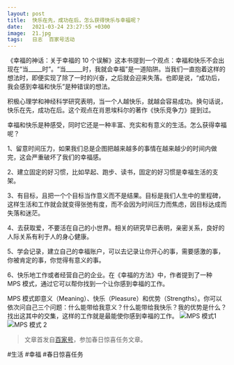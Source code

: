 ```yaml
---
layout: post
title:  快乐在先，成功在后，怎么获得快乐与幸福呢？
date:   2021-03-24 23:27:55 +0300
image:  21.jpg
tags:   日志  百家号活动
---
```


《幸福的神话：关于幸福的 10 个误解》这本书提到一个观点：幸福和快乐不会出现在“当\_\_\_\_\_时”。“当\_\_\_\_\_\_时，我就会幸福”是一道陷阱。当我们一直抱着这样的想法时，即便实现了除了一时的兴奋，之后就会迎来失落。也即是说，“成功后，我会感到幸福和快乐”是种错误的想法。

积极心理学和神经科学研究表明，当一个人越快乐，就越会容易成功。换句话说，快乐在先，成功在后。这个观点在肖恩埃科尔的著作《快乐竞争力》提到过。

幸福和快乐是种感受，同时它还是一种丰富、充实和有意义的生活。怎么获得幸福呢？

1、留意时间压力，如果我们总是企图把越来越多的事情在越来越少的时间内做完，这会严重破坏了我们的幸福感。

2、建立固定的好习惯，比如早起、跑步、读书，固定的好习惯是幸福生活的支架。

3、有目标，且把一个个目标当作意义而不是结果。目标是我们人生中的里程碑，这样生活和工作就会就变得张弛有度，而不会因为时间压力而焦虑，因目标达成而失落和迷茫。

4、去获取爱，不要活在自己的小世界。相关的研究早已表明，亲密关系，良好的人际关系有利于人的身心健康。

5、学会记录，建立自己的幸福账户，可以去记录让你开心的事，需要感激的事，你被肯定的事，你觉得有意义的事。

6、快乐地工作或者经营自己的企业。在《幸福的方法》中，作者提到了一种 MPS 模式，通过它可以帮你找到一个让你感到幸福的工作。

MPS 模式即意义（Meaning）、快乐（Pleasure）和优势（Strengths）。你可以依次问自己三个问题：什么能带给我意义？什么能带给我快乐？我的优势是什么？找出这其中的交集，这样的工作就是最能使你感到幸福的工作。
![MPS 模式1](https://ftp.bmp.ovh/imgs/2021/03/1fd3802d2dba6267.jpeg)
![MPS 模式 2](https://ftp.bmp.ovh/imgs/2021/03/a8341dc2fc13cf2e.jpeg)

> 文章首发自[百家号](https://mbd.baidu.com/newspage/data/landingshare?preview=1&pageType=1&isBdboxFrom=1&context=%7B%22nid%22%3A%22news_9344617361333468163%22%2C%22sourceFrom%22%3A%22bjh%22%7D)，参加春日惊喜任务文章。


#生活  #幸福  #春日惊喜任务